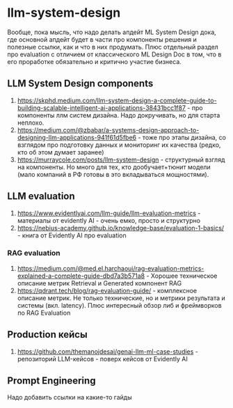 # llm-system-design

Вообще, пока мысль, что надо делать апдейт ML System Design дока, где основной апдейт будет в части про компоненты решения и полезные ссылки, как и что в них продумать. 
Плюс отдельный раздел про evaluation с отличием от классического ML Design Doc в том, что в его проработке обязательно и критично участие бизнеса. 

## LLM System Design components

1) https://skphd.medium.com/llm-system-design-a-complete-guide-to-building-scalable-intelligent-ai-applications-38431bcc1f87 - про компоненты ллм систем дизайна. Надо докручивать, но для старта неплохо.
2) https://medium.com/@zbabar/a-systems-design-approach-to-designing-llm-applications-941f61d5fbe6 - тоже про этапы дизайна, со взглядом про подготовку данных и мониторинг их качества (редко, кто об этом думает заранее)
3) https://murraycole.com/posts/llm-system-design - структурный взгляд на компоненты. Но много для тех, кто дообучает+тюнит модели (мало компаний в РФ готовы в это вкладываться мощностями).

## LLM evaluation

1) https://www.evidentlyai.com/llm-guide/llm-evaluation-metrics - материалы от evidently AI - очень емко, просто и структурно
2) https://nebius-academy.github.io/knowledge-base/evaluation-1-basics/ - книга от Evidently AI про evaluation

### RAG evaluation
1) https://medium.com/@med.el.harchaoui/rag-evaluation-metrics-explained-a-complete-guide-dbd7a3b571a8 - Хорошее техническое описание метрик Retrieval и Generated компонент RAG
2) https://qdrant.tech/blog/rag-evaluation-guide/ - комплексное описание метрик. Не только технические, но и метрики результата и системы (вкл. latency). Плюс интересный обзор либ и фреймворков по RAG Evaluation

## Production кейсы

1) https://github.com/themanojdesai/genai-llm-ml-case-studies - репозиторий LLM-кейсов - поверх кейсов от Evidently AI

## Prompt Engineering

Надо добавить ссылки на какие-то гайды
